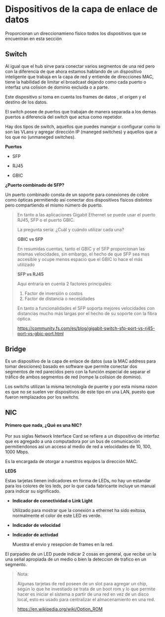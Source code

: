 # Dispositivos de la capa de enlace de datos

Proporcionan un direccionamieno físico todos los dispositivos que se encuentran en esta sección



## Switch

Al igual que el hub sirve para conectar varios segmentos de una red pero con la diferencia de que ahora estamos hablando de un dispositivo inteligente que  trabaja en la capa de red y entiende de direcciones MAC, tiene la habilidad de limitar el broadcast dejando como cada puerto o interfaz una colision de dominio excluida o a parte.

Este dispositivo sí toma en cuenta los frames de datos , el origen y el destino de los datos.

El switch posee de puertos que trabajan de manera separada a los demas puertos a diferencia del switch que actua como repetidor.

Hay dos tipos de switch, aquellos que puedes manejar o configurar como lo son las VLans y agregar dirección IP (maneged switches) y aquellos que a los que no (unmaneged switches).

**Puertos**

- SFP
- RJ45

- GBIC

**¿Puerto combinado de SFP?**

Un puerto combinado consta de un soporte para conexiones de cobre como ópticas permitiendo así conectar dos dispositivos físicos distintos pero compartiendo el mismo número de puerto.

> En tanto a las aplicaciones Gigabit Ethernet se puede usar el puerto RJ45, SFP o el puerto GBIC.
>
> La pregunta sería: ¿Cuál y cuándo utilizar cada una?
>
> **GBIC vs SFP**
>
> En resumidas cuentas, tanto el GBIC y el SFP proporcionan las mismas velocidades, sin embargo, el hecho de que SFP sea mas accesible y ocupe menos espacio que el GBIC lo hace el más utilizado
>
> **SFP vs RJ45**
>
> Aqui entraría en cuenta 2 factores principales: 
>
> 1. Factor de inversión o costos
> 2. Factor de distancia o necesidades
>
> En tanto a funcionalidades el SFP soporta mejores velocidades con distancias mucho más largas por el hecho de su soporte con la fibra óptica.
>
> https://community.fs.com/es/blog/gigabit-switch-sfp-port-vs-rj45-port-vs-gbic-port.html





## Bridge

Es un dispositivo de la capa de enlace de datos (usa la MAC address para tomar desiciones) basado en software que permite conectar dos segmentos de red parecidos pero con la función especial de separar el tráfico de ambos segmentos de red (rompe la colision de dominio). 

Los switchs utilizan la misma tecnología de puente y por esta misma razon es que no se suelen ver dispositivos de este tipo en una LAN, puesto que fueron remplazados por los switchs.



## NIC 

#### Primero que nada,  ¿Qué es una NIC?

Por sus siglas Network Interface Card se refiere a un dispositivo de interfaz que es agregado a una computadora por un bus de comunicación permitiendonos así un acceso al medio de red a velocidades de 10, 100, 1000 Mbps.

Es la encargada de otorgar a nuestros equipos la dirección MAC.

**LEDS**   

Estas tarjetas tienen indicadores en forma de LEDs, no hay un estandar para los colores de los leds, por lo que cada fabricante incluye un manual para indicar su significado.

- **Indicador de conectividad o Link Light**

  Utilizado para mostrar que la conexión a ethernet ha sido exitosa, normalmente el color de este LED es verde.

- **Indicador de velocidad**

- **Indicador de activdad**

  Muestra el envio y resepcion de frames en la red.

El parpadeo de un LED puede indicar 2 cosas en general, que recibe un la una señal apropiada de un medio o bien la deteccion de trafico en un segmento.

> Nota:
>
> Algunas tarjetas de red poseen de un slot para agregar un chip, según lo que he investiado se trata de un boot rom y lo que permite hacer es iniciar el sistema a partir de una red en vez de un disco local, esto es usado para centralizar el almacenamiento en una red.
>
> https://en.wikipedia.org/wiki/Option_ROM

